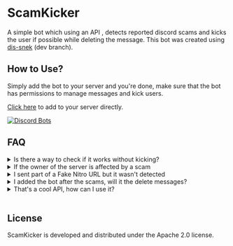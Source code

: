 # ScamKicker

A simple bot which using an API , detects reported discord scams and kicks the user if possible while deleting the message. This bot was created using [dis-snek](https://github.com/Discord-Snake-Pit/Dis-Snek.git) (dev branch).

## How to Use?

Simply add the bot to your server and you're done, make sure that the bot has permissions to manage messages and kick users. </br>

[Click here](https://discord.com/api/oauth2/authorize?client_id=851246867131793469&permissions=9218&scope=bot) to add to your server directly.

[![Discord Bots](https://top.gg/api/widget/851246867131793469.svg)](https://top.gg/bot/851246867131793469)


## FAQ

<details closed>
<summary> Is there a way to check if it works without kicking? </summary>
<p>

> Yes, just DM the bot the URL you want to inspect and if it's included in the database, then it will reply back that it was found. If you want to report an url, it's recommended to go to the [API's Discord server](https://discord.gg/cT6eQjWW8H)
</p>
</details>

<details closed>
<summary> If the owner of the server is affected by a scam </summary>
<p>

> In such case, as expected if the bot has permissions it will remove the messages but won't kick the user (it can't).
</p>
</details>
<details closed>
<summary> I sent part of a Fake Nitro URL but it wasn't detected </summary>
<p>

> The issue with nitro scam is more about the clickable urls than sending the directions themselves. This bot will detect the scams which start with `http://`, after all without that part, discord doesn't convert the message to an URL, which decreases its risk by default and prevents us to kick false positives. Additonally it's reliant on the API.
</p>
</details>

<details closed>
<summary> I added the bot after the scams, will it the delete messages? </summary>
<p>

> No, this bot activates upon messages and from there it makes decisions, if the bot wasn't there, then it won't delete the messages when it wasn't present.
</p>
</details>

<details closed>
<summary> That's a cool API, how can I use it? </summary>
<p>

> The API used in the bot, was designed by [nwunder](https://nwunder.com/).
> Feel free to check the following link for [more information](https://api.sinking.yachts/docs).
</p>
</details>
<br>

## License

ScamKicker is developed and distributed under the Apache 2.0 license.
